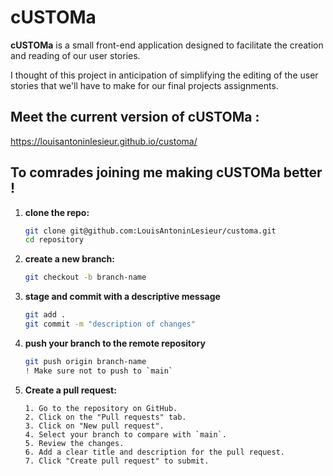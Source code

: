 # cUSTOMa

**cUSTOMa** is a small front-end application designed to facilitate the creation and reading of our user stories. 

I thought of this project in anticipation of simplifying the editing of the user stories that we'll have to make for our final projects assignments.

## Meet the current version of cUSTOMa :
https://louisantoninlesieur.github.io/customa/

## To comrades joining me making cUSTOMa better !

1. **clone the repo:**
    ```bash
    git clone git@github.com:LouisAntoninLesieur/customa.git
    cd repository
    ```

2. **create a new branch:**
    ```bash
    git checkout -b branch-name
    ```

3. **stage and commit with a descriptive message**
    ```bash
    git add .
    git commit -m "description of changes"
    ```

4. **push your branch to the remote repository**
   ```bash
   git push origin branch-name
   ! Make sure not to push to `main`
   ```

5. **Create a pull request:**
   ```
   1. Go to the repository on GitHub.
   2. Click on the "Pull requests" tab.
   3. Click on "New pull request".
   4. Select your branch to compare with `main`.
   5. Review the changes.
   6. Add a clear title and description for the pull request.
   7. Click "Create pull request" to submit.
   ```
